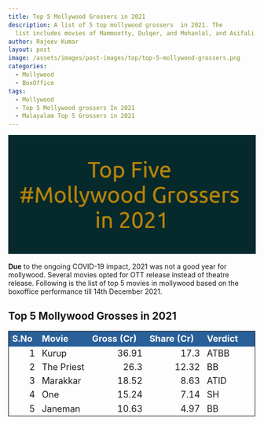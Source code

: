 ```yaml
---
title: Top 5 Mollywood Grossers in 2021
description: A list of 5 top mollywood grossers  in 2021. The
  list includes movies of Mammootty, Dulqer, and Mohanlal, and Asifali movies.
author: Rajeev Kumar
layout: post
image: /assets/images/post-images/top/top-5-mollywood-grossers.png
categories:
  - Mollywood
  - BoxOffice
tags:
  - Mollywood
  - Top 5 Mollywood grossers In 2021
  - Malayalam Top 5 Grossers in 2021
---
```


![Top 5 Mollywood grossers in 2021](/assets/images/post-images/top/top-5-mollywood-grossers.png)

**Due** to the ongoing COVID-19 impact, 2021 was not a good year for mollywood. Several movies opted for OTT release instead of theatre release. Following is the list of top 5 movies in mollywood based on the boxoffice performance till 14th December 2021.

## Top 5 Mollywood Grosses in 2021
<table cellspacing="0" border="0">
	<colgroup width="61"></colgroup>
	<colgroup width="102"></colgroup>
	<colgroup width="117" span="2"></colgroup>
	<colgroup width="105"></colgroup>
	<tbody><tr>
		<td style="border-top: 1px solid #000000; border-left: 1px solid #000000" height="26" bgcolor="#2A6099" align="left"><b><font size="4" color="#FFFFFF">S.No</font></b></td>
		<td style="border-top: 1px solid #000000" bgcolor="#2A6099" align="left"><b><font size="4" color="#FFFFFF">Movie</font></b></td>
		<td style="border-top: 1px solid #000000" bgcolor="#2A6099" align="left"><b><font size="4" color="#FFFFFF">Gross (Cr)</font></b></td>
		<td style="border-top: 1px solid #000000" bgcolor="#2A6099" align="left"><b><font size="4" color="#FFFFFF">Share (Cr)</font></b></td>
		<td style="border-top: 1px solid #000000; border-right: 1px solid #000000" bgcolor="#2A6099" align="left"><b><font size="4" color="#FFFFFF">Verdict</font></b></td>
	</tr>
	<tr>
		<td style="border-left: 1px solid #000000" sdval="1" sdnum="16393;" height="23" align="right"><font size="4">1</font></td>
		<td align="left"><font size="4">Kurup</font></td>
		<td sdval="36.91" sdnum="16393;" align="right"><font size="4">36.91</font></td>
		<td sdval="17.3" sdnum="16393;" align="right"><font size="4">17.3</font></td>
		<td style="border-right: 1px solid #000000" align="left"><font size="4">ATBB</font></td>
	</tr>
	<tr>
		<td style="border-left: 1px solid #000000" sdval="2" sdnum="16393;" height="23" align="right"><font size="4">2</font></td>
		<td align="left"><font size="4">The Priest</font></td>
		<td sdval="26.3" sdnum="16393;" align="right"><font size="4">26.3</font></td>
		<td sdval="12.32" sdnum="16393;" align="right"><font size="4">12.32</font></td>
		<td style="border-right: 1px solid #000000" align="left"><font size="4">BB</font></td>
	</tr>
	<tr>
		<td style="border-left: 1px solid #000000" sdval="3" sdnum="16393;" height="23" align="right"><font size="4">3</font></td>
		<td align="left"><font size="4">Marakkar</font></td>
		<td sdval="18.52" sdnum="16393;" align="right"><font size="4">18.52</font></td>
		<td sdval="8.63" sdnum="16393;" align="right"><font size="4">8.63</font></td>
		<td style="border-right: 1px solid #000000" align="left"><font size="4">ATID</font></td>
	</tr>
	<tr>
		<td style="border-left: 1px solid #000000" sdval="4" sdnum="16393;" height="23" align="right"><font size="4">4</font></td>
		<td align="left"><font size="4">One</font></td>
		<td sdval="15.24" sdnum="16393;" align="right"><font size="4">15.24</font></td>
		<td sdval="7.14" sdnum="16393;" align="right"><font size="4">7.14</font></td>
		<td style="border-right: 1px solid #000000" align="left"><font size="4">SH</font></td>
	</tr>
	<tr>
		<td style="border-bottom: 1px solid #000000; border-left: 1px solid #000000" sdval="5" sdnum="16393;" height="23" align="right"><font size="4">5</font></td>
		<td style="border-bottom: 1px solid #000000" align="left"><font size="4">Janeman</font></td>
		<td style="border-bottom: 1px solid #000000" sdval="10.63" sdnum="16393;" align="right"><font size="4">10.63</font></td>
		<td style="border-bottom: 1px solid #000000" sdval="4.97" sdnum="16393;" align="right"><font size="4">4.97</font></td>
		<td style="border-bottom: 1px solid #000000; border-right: 1px solid #000000" align="left"><font size="4">BB</font></td>
	</tr>
</tbody></table>

